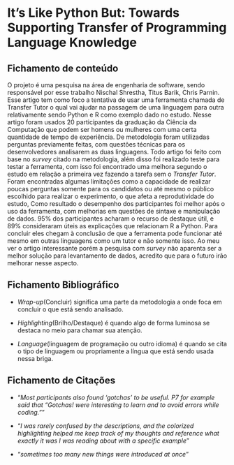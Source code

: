 # It’s Like Python But: Towards Supporting Transfer of Programming Language Knowledge


## Fichamento de conteúdo

O projeto é uma pesquisa na área de engenharia de software, sendo responsável por esse trabalho Nischal Shrestha, Titus Barik, Chris Parnin. Esse artigo tem como foco a tentativa de usar uma ferramenta chamada de Transfer Tutor o qual vai ajudar na passagem de uma linguagem para outra relativamente sendo Python e R como exemplo dado no estudo. Nesse artigo foram usados 20 participantes da graduação da Ciência da Computação que podem ser homens ou mulheres com uma certa quantidade de tempo de experiência. De metodologia foram utilizadas perguntas previamente feitas, com questões técnicas para os desenvolvedores analisarem as duas linguagens. Todo artigo foi feito com base no *survey* citado na metodologia, além disso foi realizado teste para testar a ferramenta, com isso foi encontrado uma melhora segundo o estudo em relação a primeira vez fazendo a tarefa sem o *Transfer Tutor*. Foram encontradas algumas limitações como a capacidade de realizar poucas perguntas somente para os candidatos ou até mesmo o público escolhido para realizar o experimento, o que afeta a reprodutividade do estudo, Como resultado o desempenho dos participantes foi melhor após o uso da ferramenta, com melhorias em questões de sintaxe e manipulação de dados. 95% dos participantes acharam o recurso de destaque útil, e 89% consideraram úteis as explicações que relacionam R a Python. Para concluir eles chegam à conclusão de que a ferramenta pode funcionar até mesmo em outras linguagens como um tutor e não somente isso. Ao meu ver o artigo interessante porém a pesquisa com *survey* não aparenta ser a melhor solução para levantamento de dados, acredito que para o futuro irão melhorar nesse aspecto.


## Fichamento Bibliográfico

* *Wrap-up*(Concluir) significa uma parte da metodologia a onde foca em concluir o que está sendo analisado.

* *Highlighting*(Brilho/Destaque) é quando algo de forma luminosa se destaca no meio para chamar sua atenção.

* *Language*(linguagem de programação ou outro idioma) é quando se cita o tipo de linguagem ou propriamente a língua que está sendo usada nessa briga.



## Fichamento de Citações

* “*Most participants also found ‘gotchas’ to be useful. P7 for example said that “Gotchas! were interesting to learn and to avoid errors while coding.”*”

* “*I was rarely confused by the descriptions, and the colorized highlighting helped me keep track of my thoughts and reference what exactly it was I was reading about with a specific example*”

* “*sometimes too many new things were introduced at once*” 

